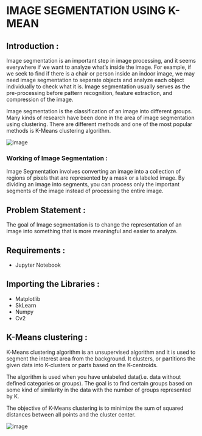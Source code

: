 # IMAGE SEGMENTATION USING K-MEAN
## Introduction :
Image segmentation is an important step in image processing, and it seems everywhere if we want to analyze what’s inside the image. For example, if we seek to find if there is a chair or person inside an indoor image, we may need image segmentation to separate objects and analyze each object individually to check what it is. Image segmentation usually serves as the pre-processing before pattern recognition, feature extraction, and compression of the image.

Image segmentation is the classification of an image into different groups. Many kinds of research have been done in the area of image segmentation using clustering. There are different methods and one of the most popular methods is K-Means clustering algorithm.

![image](https://user-images.githubusercontent.com/95903407/162152939-a4ce8f2f-ccbc-432c-9962-8272d91c6ee5.png)

### Working of Image Segmentation :
Image Segmentation involves converting an image into a collection of regions of pixels that are represented by a mask or a labeled image. By dividing an image into segments, you can process only the important segments of the image instead of processing the entire image.

## Problem Statement :
The goal of Image segmentation is to change the representation of an image into something that is more meaningful and easier to analyze.

## Requirements :
- Jupyter Notebook

## Importing the Libraries :
- Matplotlib
- SkLearn
- Numpy
- Cv2

## K-Means clustering :
K-Means clustering algorithm is an unsupervised algorithm and it is used to segment the interest area from the background. It clusters, or partitions the given data into K-clusters or parts based on the K-centroids.

The algorithm is used when you have unlabeled data(i.e. data without defined categories or groups). The goal is to find certain groups based on some kind of similarity in the data with the number of groups represented by K.

The objective of K-Means clustering is to minimize the sum of squared distances between all points and the cluster center.

![image](https://user-images.githubusercontent.com/95903407/162153620-eefe6532-7b33-489c-9c5a-02c04aa96261.png)


